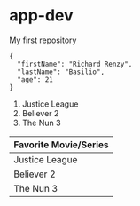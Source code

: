 # app-dev
My first repository

```
{
  "firstName": "Richard Renzy",
  "lastName": "Basilio",
  "age": 21
}
```

1. Justice League
2. Believer 2
3. The Nun 3

| Favorite Movie/Series |
| ----------- |
| Justice League | 
| Believer 2 | 
| The Nun 3 |  
